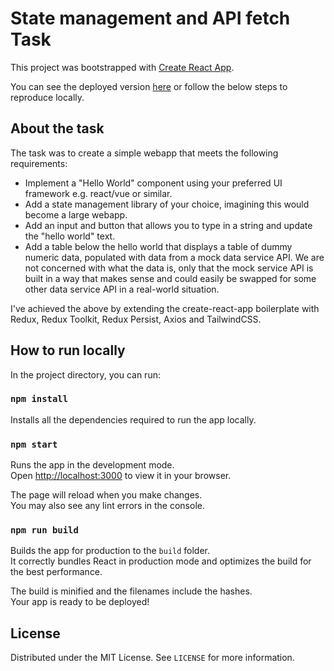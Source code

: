 # State management and API fetch Task

This project was bootstrapped with [Create React App](https://github.com/facebook/create-react-app).

You can see the deployed version [here](https://vlad-state-api-task.netlify.app/) or follow the below steps to reproduce locally.

## About the task

The task was to create a simple webapp that meets the following requirements:

- Implement a "Hello World" component using your preferred UI framework e.g. react/vue or similar. 
- Add a state management library of your choice, imagining this would become a large webapp. 
- Add an input and button that allows you to type in a string and update the "hello world" text. 
- Add a table below the hello world that displays a table of dummy numeric data, populated with data from a mock data service API. We are not concerned with what the data is, only that the mock service API is built in a way that makes sense and could easily be swapped for some other data service API in a real-world situation.

I've achieved the above by extending the create-react-app boilerplate with Redux, Redux Toolkit, Redux Persist, Axios and TailwindCSS.

## How to run locally

In the project directory, you can run:

### `npm install`

Installs all the dependencies required to run the app locally.

### `npm start`

Runs the app in the development mode.\
Open [http://localhost:3000](http://localhost:3000) to view it in your browser.

The page will reload when you make changes.\
You may also see any lint errors in the console.

### `npm run build`

Builds the app for production to the `build` folder.\
It correctly bundles React in production mode and optimizes the build for the best performance.

The build is minified and the filenames include the hashes.\
Your app is ready to be deployed!

## License

Distributed under the MIT License. See `LICENSE` for more information.